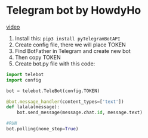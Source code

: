 # Telegram bot by HowdyHo

[video](https://www.youtube.com/watch?v=M8fhrtvedHA)

1. Install this: `pip3 install pyTelegramBotAPI`
2. Create config file, there we will place TOKEN
3. Find BotFather in Telegram and create new bot
4. Then copy TOKEN
5. Create bot.py file with this code:
```python
import telebot
import config

bot = telebot.TeleBot(config.TOKEN)

@bot.message_handler(content_types=['text'])
def lalala(message):
    bot.send_message(message.chat.id, message.text)

#RUN
bot.polling(none_stop=True)
```
